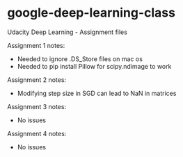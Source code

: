 # google-deep-learning-class
Udacity Deep Learning - Assignment files

Assignment 1 notes:

- Needed to ignore .DS_Store files on mac os
- Needed to pip install Pillow for scipy.ndimage to work

Assignment 2 notes:

- Modifying step size in SGD can lead to NaN in matrices

Assignment 3 notes:

- No issues

Assignment 4 notes:

- No issues